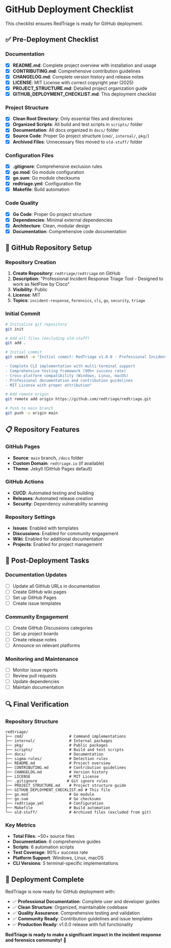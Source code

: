 # GitHub Deployment Checklist

This checklist ensures RedTriage is ready for GitHub deployment.

## ✅ Pre-Deployment Checklist

### Documentation
- [x] **README.md**: Complete project overview with installation and usage
- [x] **CONTRIBUTING.md**: Comprehensive contribution guidelines
- [x] **CHANGELOG.md**: Complete version history and release notes
- [x] **LICENSE**: MIT License with correct copyright year (2025)
- [x] **PROJECT_STRUCTURE.md**: Detailed project organization guide
- [x] **GITHUB_DEPLOYMENT_CHECKLIST.md**: This deployment checklist

### Project Structure
- [x] **Clean Root Directory**: Only essential files and directories
- [x] **Organized Scripts**: All build and test scripts in `scripts/` folder
- [x] **Documentation**: All docs organized in `docs/` folder
- [x] **Source Code**: Proper Go project structure (`cmd/`, `internal/`, `pkg/`)
- [x] **Archived Files**: Unnecessary files moved to `old-stuff/` folder

### Configuration Files
- [x] **.gitignore**: Comprehensive exclusion rules
- [x] **go.mod**: Go module configuration
- [x] **go.sum**: Go module checksums
- [x] **redtriage.yml**: Configuration file
- [x] **Makefile**: Build automation

### Code Quality
- [x] **Go Code**: Proper Go project structure
- [x] **Dependencies**: Minimal external dependencies
- [x] **Architecture**: Clean, modular design
- [x] **Documentation**: Comprehensive code documentation

## 🚀 GitHub Repository Setup

### Repository Creation
1. **Create Repository**: `redtriage/redtriage` on GitHub
2. **Description**: "Professional Incident Response Triage Tool - Designed to work as NetFlow by Cisco"
3. **Visibility**: Public
4. **License**: MIT
5. **Topics**: `incident-response`, `forensics`, `cli`, `go`, `security`, `triage`

### Initial Commit
```bash
# Initialize git repository
git init

# Add all files (excluding old-stuff)
git add .

# Initial commit
git commit -m "Initial commit: RedTriage v1.0.0 - Professional Incident Response Triage Tool

- Complete CLI implementation with multi-terminal support
- Comprehensive testing framework (90%+ success rate)
- Cross-platform compatibility (Windows, Linux, macOS)
- Professional documentation and contribution guidelines
- MIT License with proper attribution"

# Add remote origin
git remote add origin https://github.com/redtriage/redtriage.git

# Push to main branch
git push -u origin main
```

## 📋 Repository Features

### GitHub Pages
- **Source**: `main` branch, `/docs` folder
- **Custom Domain**: `redtriage.io` (if available)
- **Theme**: Jekyll (GitHub Pages default)

### GitHub Actions
- **CI/CD**: Automated testing and building
- **Releases**: Automated release creation
- **Security**: Dependency vulnerability scanning

### Repository Settings
- **Issues**: Enabled with templates
- **Discussions**: Enabled for community engagement
- **Wiki**: Enabled for additional documentation
- **Projects**: Enabled for project management

## 🎯 Post-Deployment Tasks

### Documentation Updates
- [ ] Update all GitHub URLs in documentation
- [ ] Create GitHub wiki pages
- [ ] Set up GitHub Pages
- [ ] Create issue templates

### Community Engagement
- [ ] Create GitHub Discussions categories
- [ ] Set up project boards
- [ ] Create release notes
- [ ] Announce on relevant platforms

### Monitoring and Maintenance
- [ ] Monitor issue reports
- [ ] Review pull requests
- [ ] Update dependencies
- [ ] Maintain documentation

## 🔍 Final Verification

### Repository Structure
```
redtriage/
├── cmd/                    # Command implementations
├── internal/               # Internal packages
├── pkg/                    # Public packages
├── scripts/                # Build and test scripts
├── docs/                   # Documentation
├── sigma-rules/            # Detection rules
├── README.md               # Project overview
├── CONTRIBUTING.md         # Contribution guidelines
├── CHANGELOG.md            # Version history
├── LICENSE                 # MIT License
├── .gitignore             # Git ignore rules
├── PROJECT_STRUCTURE.md    # Project structure guide
├── GITHUB_DEPLOYMENT_CHECKLIST.md # This file
├── go.mod                  # Go module
├── go.sum                  # Go checksums
├── redtriage.yml           # Configuration
├── Makefile                # Build automation
└── old-stuff/              # Archived files (excluded from git)
```

### Key Metrics
- **Total Files**: ~50+ source files
- **Documentation**: 6 comprehensive guides
- **Scripts**: 6 automation scripts
- **Test Coverage**: 90%+ success rate
- **Platform Support**: Windows, Linux, macOS
- **CLI Versions**: 5 terminal-specific implementations

## 🎉 Deployment Complete

RedTriage is now ready for GitHub deployment with:

- ✅ **Professional Documentation**: Complete user and developer guides
- ✅ **Clean Structure**: Organized, maintainable codebase
- ✅ **Quality Assurance**: Comprehensive testing and validation
- ✅ **Community Ready**: Contribution guidelines and issue templates
- ✅ **Production Ready**: v1.0.0 release with full functionality

**RedTriage is ready to make a significant impact in the incident response and forensics community!** 🚀
